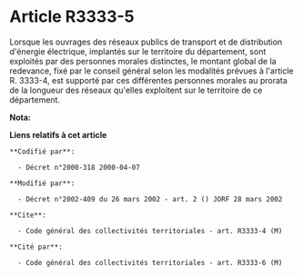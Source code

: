 # Article R3333-5

Lorsque les ouvrages des réseaux publics de transport et de distribution d'énergie électrique, implantés sur le territoire du
département, sont exploités par des personnes morales distinctes, le montant global de la redevance, fixé par le conseil
général selon les modalités prévues à l'article R. 3333-4, est supporté par ces différentes personnes morales au prorata de
la longueur des réseaux qu'elles exploitent sur le territoire de ce département.

**Nota:**



**Liens relatifs à cet article**

	**Codifié par**:

	  - Décret n°2000-318 2000-04-07

	**Modifié par**:

	  - Décret n°2002-409 du 26 mars 2002 - art. 2 () JORF 28 mars 2002

	**Cite**:

	  - Code général des collectivités territoriales - art. R3333-4 (M)

	**Cité par**:

	  - Code général des collectivités territoriales - art. R3333-6 (M)

